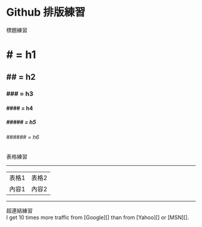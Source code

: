 # Github 排版練習
標題練習
# # = h1
## ## = h2
### ### = h3
#### #### = h4
##### ##### = h5
###### ###### = h6
<!-- 註解 -->
表格練習
<hr>
<table align=center>
<tr>
<td>表格1 <td>表格2
<tr>
<td>內容1 <td>內容2
</table>
<hr>
超連結練習<br>
I get 10 times more traffic from [Google][] than from
[Yahoo][] or [MSN][].

  [google]: http://google.com/        "Google"
  [yahoo]:  http://search.yahoo.com/  "Yahoo Search"
  [msn]:    http://search.msn.com/    "MSN Search"
